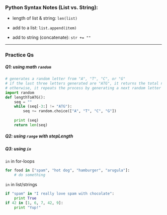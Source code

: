 ### Python Syntax Notes (List vs. String):
* length of list & string: `len(list)`

* add to a list: `list.append(item)`
* add to string (concatenate): `str += ""`

---
### Practice Qs

##### Q1: using math `random`
```python
# generates a random letter from "A", "T", "C", or "G"
# if the last three letters generated are "ATG", it returns the total number of symbols that were generated. 
# otherwise, it repeats the process by generating a next random letter
import random
def lengthToATG():
    seq = ""
    while (seq[-3:] != "ATG"):
        seq += random.choice(["A", "T", "C", "G"])
        
    print (seq)
    return len(seq)
```

##### Q2: using `range` with stepLength



##### Q3: using `in`
`in` in for-loops
```python
for food in ["spam", "hot dog", "hamburger", "arugula"]:
    # do something
```

`in` in list/strings
```python
if "spam" in "I really love spam with chocolate": 
    print True
if 42 in [1, 6, 7, 42, 9]: 
    print "Yup!"
```
